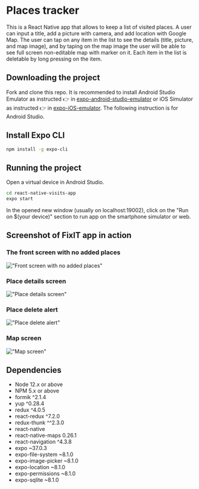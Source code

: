 # Places tracker

This is a React Native app that allows to keep a list of visited places. A user can input a title, add a picture with camera, and add location with Google Map. The user can tap on any item in the list to see the details (title, picture, and map image), and by taping on the map image the user will be able to see full screen non-editable map with marker on it. Each item in the list is deletable by long pressing on the item. 

## Downloading the project

Fork and clone this repo. It is recommended to install Android Studio Emulator as instructed 👉 in [expo-android-studio-emulator](https://docs.expo.io/workflow/android-studio-emulator/) or iOS Simulator as instructed 👉 in [expo-iOS-emulator](https://docs.expo.io/workflow/ios-simulator/). The following instruction is for Android Studio. 

## Install Expo CLI

```sh
npm install -g expo-cli
```

## Running the project

Open a virtual device in Android Studio.

```sh
cd react-native-visits-app
expo start
```

In the opened new window (usually on localhost:19002), click on the "Run on $(your device)" section to run app on the smartphone simulator or web.

## Screenshot of FixIT app in action

### The front screen with no added places

!["Front screen with no added places"](https://github.com/hanuz06/react-native-visits-app/blob/master/assets/images/all-places.png?raw=true)

### Place details screen 

!["Place details screen"](https://github.com/hanuz06/react-native-visits-app/blob/master/assets/images/calgary-tower.png?raw=true)

### Place delete alert 

!["Place delete alert"](https://github.com/hanuz06/react-native-visits-app/blob/master/assets/images/Screenshot%20from%202020-05-03%2018-23-31.png?raw=true)

### Map screen

!["Map screen"](https://github.com/hanuz06/react-native-visits-app/blob/master/assets/images/map.png?raw=true)


## Dependencies

- Node 12.x or above
- NPM 5.x or above
- formik ^2.1.4
- yup ^0.28.4
- redux ^4.0.5
- react-redux ^7.2.0
- redux-thunk ^^2.3.0
- react-native
- react-native-maps 0.26.1
- react-navigation ^4.3.8
- expo ~37.0.3
- expo-file-system ~8.1.0
- expo-image-picker ~8.1.0
- expo-location ~8.1.0
- expo-permissions ~8.1.0
- expo-sqlite ~8.1.0